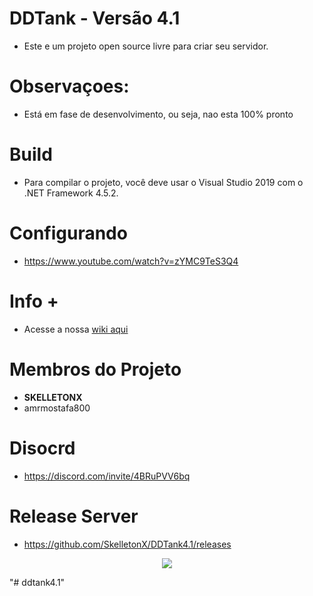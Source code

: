 # DDTank - Versão 4.1

- Este e um projeto open source livre para criar seu servidor.

# Observaçoes:
- Está em fase de desenvolvimento, ou seja, nao esta 100% pronto

# Build
- Para compilar o projeto, você deve usar o Visual Studio 2019 com o .NET Framework 4.5.2.

# Configurando
- https://www.youtube.com/watch?v=zYMC9TeS3Q4

# Info + 
- Acesse a nossa [wiki aqui](https://github.com/SkelletonX/DDTank4.1/wiki)

# Membros do Projeto
- **SKELLETONX**
- amrmostafa800

# Disocrd
- https://discord.com/invite/4BRuPVV6bq

# Release Server
- https://github.com/SkelletonX/DDTank4.1/releases

<p align="center">
  <img src="https://i.imgur.com/JQ8Ssdb.jpg"/>
  </p>
"# ddtank4.1" 
